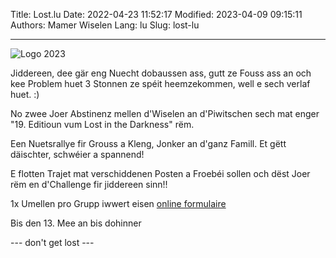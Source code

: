 Title: Lost.lu
Date: 2022-04-23 11:52:17
Modified: 2023-04-09 09:15:11
Authors: Mamer Wiselen
Lang: lu
Slug: lost-lu

----

![Logo 2023](/static/images/logo2023.jpg)

Jiddereen, dee gär eng Nuecht dobaussen ass, gutt ze Fouss ass an och kee
Problem huet 3 Stonnen ze spéit heemzekommen, well e sech verlaf huet. :)


No zwee Joer Abstinenz mellen d'Wiselen an d'Piwitschen sech mat enger "19.
Editioun vum Lost in the Darkness" rëm.

Een Nuetsrallye fir Grouss a Kleng, Jonker an d'ganz Famill.
Et gëtt däischter, schwéier a spannend!

E flotten Trajet mat verschiddenen Posten a Froebéi sollen och dëst Joer rëm en
d'Challenge fir jiddereen sinn!!

1x Umellen pro Grupp iwwert eisen [online formulaire][form]


Bis den 13. Mee an bis dohinner

 --- don't get lost ---


[form]: https://shop.piwitschen.lu/product/lost-umellung
